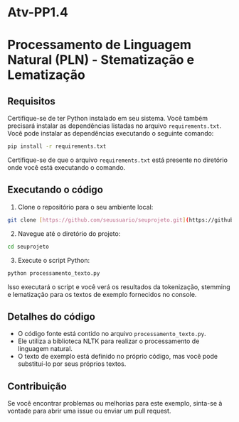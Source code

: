 # Atv-PP1.4
# Processamento de Linguagem Natural (PLN) - Stematização e Lematização

## Requisitos

Certifique-se de ter Python instalado em seu sistema. Você também precisará instalar as dependências listadas no arquivo `requirements.txt`. Você pode instalar as dependências executando o seguinte comando:

```bash
pip install -r requirements.txt
```

Certifique-se de que o arquivo `requirements.txt` está presente no diretório onde você está executando o comando.

## Executando o código

1. Clone o repositório para o seu ambiente local:

```bash
git clone [https://github.com/seuusuario/seuprojeto.git](https://github.com/ViniciusAndBar/Atv-PP1.4-PLN)
```

2. Navegue até o diretório do projeto:

```bash
cd seuprojeto
```

3. Execute o script Python:

```bash
python processamento_texto.py
```

Isso executará o script e você verá os resultados da tokenização, stemming e lematização para os textos de exemplo fornecidos no console.

## Detalhes do código

- O código fonte está contido no arquivo `processamento_texto.py`.
- Ele utiliza a biblioteca NLTK para realizar o processamento de linguagem natural.
- O texto de exemplo está definido no próprio código, mas você pode substituí-lo por seus próprios textos.

## Contribuição

Se você encontrar problemas ou melhorias para este exemplo, sinta-se à vontade para abrir uma issue ou enviar um pull request.

